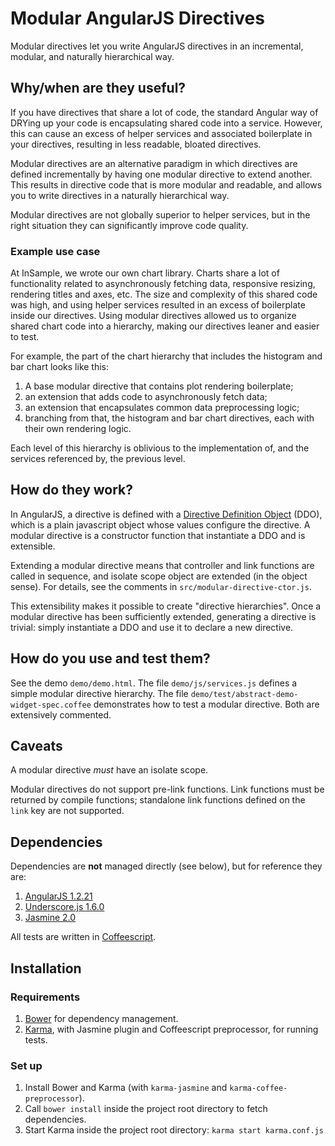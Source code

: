# Modular AngularJS Directives

Modular directives let you write AngularJS directives in an incremental, modular, and naturally hierarchical way.


## Why/when are they useful?

If you have directives that share a lot of code, the standard Angular way of DRYing up your code is encapsulating shared code into a service. However, this can cause an excess of helper services and associated boilerplate in your directives, resulting in less readable, bloated directives.

Modular directives are an alternative paradigm in which directives are defined incrementally by having one modular directive to extend another. This results in directive code that is more modular and readable, and allows you to write directives in a naturally hierarchical way.

Modular directives are not globally superior to helper services, but in the right situation they can significantly improve code quality.


### Example use case

At InSample, we wrote our own chart library. Charts share a lot of functionality related to asynchronously fetching data, responsive resizing, rendering titles and axes, etc. The size and complexity of this shared code was high, and using helper services resulted in an excess of boilerplate inside our directives. Using modular directives allowed us to organize shared chart code into a hierarchy, making our directives leaner and easier to test.

For example, the part of the chart hierarchy that includes the histogram and bar chart looks like this:

1. A base modular directive that contains plot rendering boilerplate;
2. an extension that adds code to asynchronously fetch data;
3. an extension that encapsulates common data preprocessing logic;
4. branching from that, the histogram and bar chart directives, each with their own rendering logic.

Each level of this hierarchy is oblivious to the implementation of, and the services referenced by, the previous level.


## How do they work?

In AngularJS, a directive is defined with a [Directive Definition Object](https://docs.angularjs.org/api/ng/service/$compile) (DDO), which is a plain javascript object whose values configure the directive. A modular directive is a constructor function that instantiate a DDO and is extensible.

Extending a modular directive means that controller and link functions are called in sequence, and isolate scope object are extended (in the object sense). For details, see the comments in `src/modular-directive-ctor.js`.

This extensibility makes it possible to create "directive hierarchies". Once a modular directive has been sufficiently extended, generating a directive is trivial: simply instantiate a DDO and use it to declare a new directive.


## How do you use and test them?

See the demo `demo/demo.html`. The file `demo/js/services.js` defines a simple modular directive hierarchy. The file `demo/test/abstract-demo-widget-spec.coffee` demonstrates how to test a modular directive. Both are extensively commented.


## Caveats

A modular directive *must* have an isolate scope.

Modular directives do not support pre-link functions. Link functions must be returned by compile
functions; standalone link functions defined on the `link` key are not supported.

## Dependencies

Dependencies are **not** managed directly (see below), but for reference they are:

1. [AngularJS 1.2.21](http://angularjs.org/)
2. [Underscore.js 1.6.0](http://underscorejs.org/)
3. [Jasmine 2.0](http://jasmine.github.io/)

All tests are written in [Coffeescript](http://coffeescript.org/).

## Installation

### Requirements

1. [Bower](http://www.bower.io) for dependency management.
2. [Karma](http://karma-runner.github.io/), with Jasmine plugin and Coffeescript preprocessor, for running tests.

### Set up

1. Install Bower and Karma (with `karma-jasmine` and `karma-coffee-preprocessor`).
2. Call `bower install` inside the project root directory to fetch dependencies.
3. Start Karma inside the project root directory: `karma start karma.conf.js`
